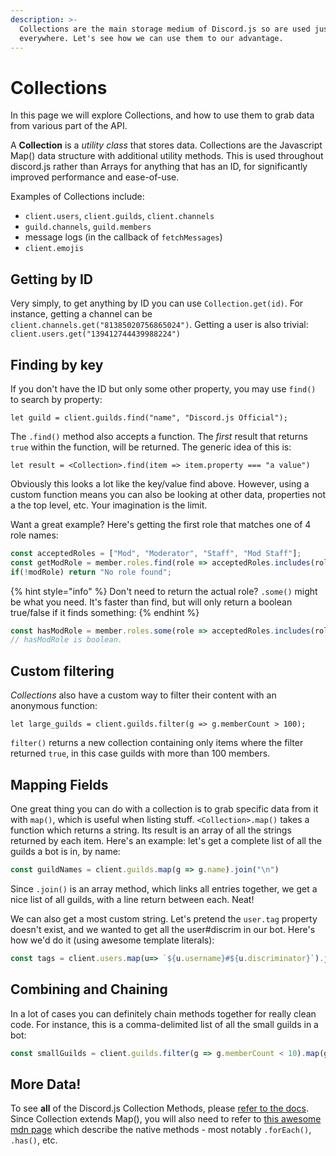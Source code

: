 ```yaml
---
description: >-
  Collections are the main storage medium of Discord.js so are used just about
  everywhere. Let's see how we can use them to our advantage.
---
```


# Collections

In this page we will explore Collections, and how to use them to grab data from various part of the API.

A **Collection** is a _utility class_ that stores data. Collections are the Javascript Map\(\) data structure with additional utility methods. This is used throughout discord.js rather than Arrays for anything that has an ID, for significantly improved performance and ease-of-use.

Examples of Collections include:

* `client.users`, `client.guilds`, `client.channels`
* `guild.channels`, `guild.members`
* message logs \(in the callback of `fetchMessages`\)
* `client.emojis`

## Getting by ID

Very simply, to get anything by ID you can use `Collection.get(id)`. For instance, getting a channel can be `client.channels.get("81385020756865024")`. Getting a user is also trivial: `client.users.get("139412744439988224")`

## Finding by key

If you don't have the ID but only some other property, you may use `find()` to search by property:

`let guild = client.guilds.find("name", "Discord.js Official");`

The `.find()` method also accepts a function. The _first_ result that returns `true` within the function, will be returned. The generic idea of this is:

`let result = <Collection>.find(item => item.property === "a value")`

Obviously this looks a lot like the key/value find above. However, using a custom function means you can also be looking at other data, properties not a the top level, etc. Your imagination is the limit.

Want a great example? Here's getting the first role that matches one of 4 role names:

```javascript
const acceptedRoles = ["Mod", "Moderator", "Staff", "Mod Staff"];
const getModRole = member.roles.find(role => acceptedRoles.includes(role.name));
if(!modRole) return "No role found";
```

{% hint style="info" %}
Don't need to return the actual role? `.some()` might be what you need. It's faster than find, but will only return a boolean true/false if it finds something:
{% endhint %}

```javascript
const hasModRole = member.roles.some(role => acceptedRoles.includes(role.name));
// hasModRole is boolean.
```

## Custom filtering

_Collections_ also have a custom way to filter their content with an anonymous function:

`let large_guilds = client.guilds.filter(g => g.memberCount > 100);`

`filter()` returns a new collection containing only items where the filter returned `true`, in this case guilds with more than 100 members.

## Mapping Fields

One great thing you can do with a collection is to grab specific data from it with `map()`, which is useful when listing stuff. `<Collection>.map()` takes a function which returns a string. Its result is an array of all the strings returned by each item. Here's an example: let's get a complete list of all the guilds a bot is in, by name:

```javascript
const guildNames = client.guilds.map(g => g.name).join("\n")
```

Since `.join()` is an array method, which links all entries together, we get a nice list of all guilds, with a line return between each. Neat!

We can also get a most custom string. Let's pretend the `user.tag` property doesn't exist, and we wanted to get all the user\#discrim in our bot. Here's how we'd do it \(using awesome template literals\):

```javascript
const tags = client.users.map(u=> `${u.username}#${u.discriminator}`).join(", ");
```

## Combining and Chaining

In a lot of cases you can definitely chain methods together for really clean code. For instance, this is a comma-delimited list of all the small guilds in a bot:

```javascript
const smallGuilds = client.guilds.filter(g => g.memberCount < 10).map(g => g.name).join("\n");
```

## More Data!

To see **all** of the Discord.js Collection Methods, please [refer to the docs](https://discord.js.org/#/docs/main/stable/class/Collection). Since Collection extends Map\(\), you will also need to refer to [this awesome mdn page](https://developer.mozilla.org/en/docs/Web/JavaScript/Reference/Global_Objects/Map) which describe the native methods - most notably `.forEach()`, `.has()`, etc.

